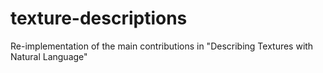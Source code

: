 # texture-descriptions
Re-implementation of the main contributions in "Describing Textures with Natural Language"

